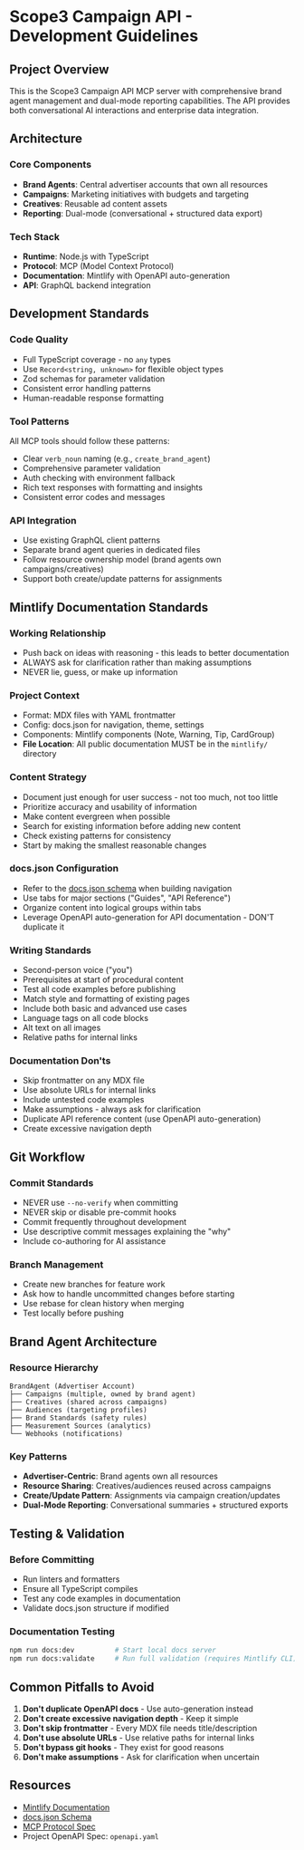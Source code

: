 # Scope3 Campaign API - Development Guidelines

## Project Overview

This is the Scope3 Campaign API MCP server with comprehensive brand agent management and dual-mode reporting capabilities. The API provides both conversational AI interactions and enterprise data integration.

## Architecture

### Core Components

- **Brand Agents**: Central advertiser accounts that own all resources
- **Campaigns**: Marketing initiatives with budgets and targeting
- **Creatives**: Reusable ad content assets
- **Reporting**: Dual-mode (conversational + structured data export)

### Tech Stack

- **Runtime**: Node.js with TypeScript
- **Protocol**: MCP (Model Context Protocol)
- **Documentation**: Mintlify with OpenAPI auto-generation
- **API**: GraphQL backend integration

## Development Standards

### Code Quality

- Full TypeScript coverage - no `any` types
- Use `Record<string, unknown>` for flexible object types
- Zod schemas for parameter validation
- Consistent error handling patterns
- Human-readable response formatting

### Tool Patterns

All MCP tools should follow these patterns:

- Clear `verb_noun` naming (e.g., `create_brand_agent`)
- Comprehensive parameter validation
- Auth checking with environment fallback
- Rich text responses with formatting and insights
- Consistent error codes and messages

### API Integration

- Use existing GraphQL client patterns
- Separate brand agent queries in dedicated files
- Follow resource ownership model (brand agents own campaigns/creatives)
- Support both create/update patterns for assignments

## Mintlify Documentation Standards

### Working Relationship

- Push back on ideas with reasoning - this leads to better documentation
- ALWAYS ask for clarification rather than making assumptions
- NEVER lie, guess, or make up information

### Project Context

- Format: MDX files with YAML frontmatter
- Config: docs.json for navigation, theme, settings
- Components: Mintlify components (Note, Warning, Tip, CardGroup)
- **File Location**: All public documentation MUST be in the `mintlify/` directory

### Content Strategy

- Document just enough for user success - not too much, not too little
- Prioritize accuracy and usability of information
- Make content evergreen when possible
- Search for existing information before adding new content
- Check existing patterns for consistency
- Start by making the smallest reasonable changes

### docs.json Configuration

- Refer to the [docs.json schema](https://mintlify.com/docs.json) when building navigation
- Use tabs for major sections ("Guides", "API Reference")
- Organize content into logical groups within tabs
- Leverage OpenAPI auto-generation for API documentation - DON'T duplicate it

### Writing Standards

- Second-person voice ("you")
- Prerequisites at start of procedural content
- Test all code examples before publishing
- Match style and formatting of existing pages
- Include both basic and advanced use cases
- Language tags on all code blocks
- Alt text on all images
- Relative paths for internal links

### Documentation Don'ts

- Skip frontmatter on any MDX file
- Use absolute URLs for internal links
- Include untested code examples
- Make assumptions - always ask for clarification
- Duplicate API reference content (use OpenAPI auto-generation)
- Create excessive navigation depth

## Git Workflow

### Commit Standards

- NEVER use `--no-verify` when committing
- NEVER skip or disable pre-commit hooks
- Commit frequently throughout development
- Use descriptive commit messages explaining the "why"
- Include co-authoring for AI assistance

### Branch Management

- Create new branches for feature work
- Ask how to handle uncommitted changes before starting
- Use rebase for clean history when merging
- Test locally before pushing

## Brand Agent Architecture

### Resource Hierarchy

```
BrandAgent (Advertiser Account)
├── Campaigns (multiple, owned by brand agent)
├── Creatives (shared across campaigns)
├── Audiences (targeting profiles)
├── Brand Standards (safety rules)
├── Measurement Sources (analytics)
└── Webhooks (notifications)
```

### Key Patterns

- **Advertiser-Centric**: Brand agents own all resources
- **Resource Sharing**: Creatives/audiences reused across campaigns
- **Create/Update Pattern**: Assignments via campaign creation/updates
- **Dual-Mode Reporting**: Conversational summaries + structured exports

## Testing & Validation

### Before Committing

- Run linters and formatters
- Ensure all TypeScript compiles
- Test any code examples in documentation
- Validate docs.json structure if modified

### Documentation Testing

```bash
npm run docs:dev          # Start local docs server
npm run docs:validate     # Run full validation (requires Mintlify CLI)
```

## Common Pitfalls to Avoid

1. **Don't duplicate OpenAPI docs** - Use auto-generation instead
2. **Don't create excessive navigation depth** - Keep it simple
3. **Don't skip frontmatter** - Every MDX file needs title/description
4. **Don't use absolute URLs** - Use relative paths for internal links
5. **Don't bypass git hooks** - They exist for good reasons
6. **Don't make assumptions** - Ask for clarification when uncertain

## Resources

- [Mintlify Documentation](https://mintlify.com/docs)
- [docs.json Schema](https://mintlify.com/docs.json)
- [MCP Protocol Spec](https://modelcontextprotocol.io/docs)
- Project OpenAPI Spec: `openapi.yaml`
